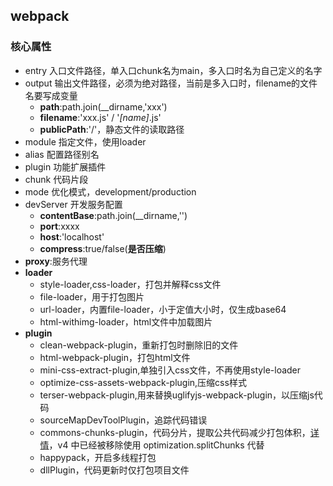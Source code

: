 ## webpack
### 核心属性
- entry 入口文件路径，单入口chunk名为main，多入口时名为自己定义的名字
- output 输出文件路径，必须为绝对路径，当前是多入口时，filename的文件名要写成变量
  - **path**:path.join(__dirname,'xxx')
  - **filename**:'xxx.js' /  '*[name]*.js'
  - **publicPath**:'/'，静态文件的读取路径
- module 指定文件，使用loader
- alias 配置路径别名
- plugin 功能扩展插件
- chunk 代码片段
- mode 优化模式，development/production
- devServer 开发服务配置
  - **contentBase**:path.join(__dirname,'')
  - **port**:xxxx
  - **host**:'localhost'
  - **compress**:true/false(**是否压缩**)
- **proxy**:服务代理
- **loader**
  - style-loader,css-loader，打包并解释css文件
  - file-loader，用于打包图片
  - url-loader，内置file-loader，小于定值大小时，仅生成base64
  - html-withimg-loader，html文件中加载图片
- **plugin**
  - clean-webpack-plugin，重新打包时删除旧的文件
  - html-webpack-plugin，打包html文件
  - mini-css-extract-plugin,单独引入css文件，不再使用style-loader
  - optimize-css-assets-webpack-plugin,压缩css样式
  - terser-webpack-plugin,用来替换uglifyjs-webpack-plugin，以压缩js代码
  - sourceMapDevToolPlugin，追踪代码错误
  - commons-chunks-plugin，代码分片，提取公共代码减少打包体积，[详情](https://www.jianshu.com/p/c0fce0c764ed)，v4 中已经被移除使用 optimization.splitChunks 代替
  - happypack，开启多线程打包
  - dllPlugin，代码更新时仅打包项目文件

